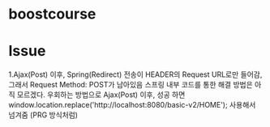 # boostcourse

# Issue
1.Ajax(Post) 이후, Spring(Redirect) 전송이 HEADER의 Request URL로만 들어감, 그래서 Request Method: POST가 남아있음 스프링 내부 코드를 통한 해결 방법은 아직 모르겠다.
우회하는 방법으로 Ajax(Post) 이후, 성공 하면 window.location.replace('http://localhost:8080/basic-v2/HOME'); 사용해서 넘겨줌 (PRG 방식처럼)
  

